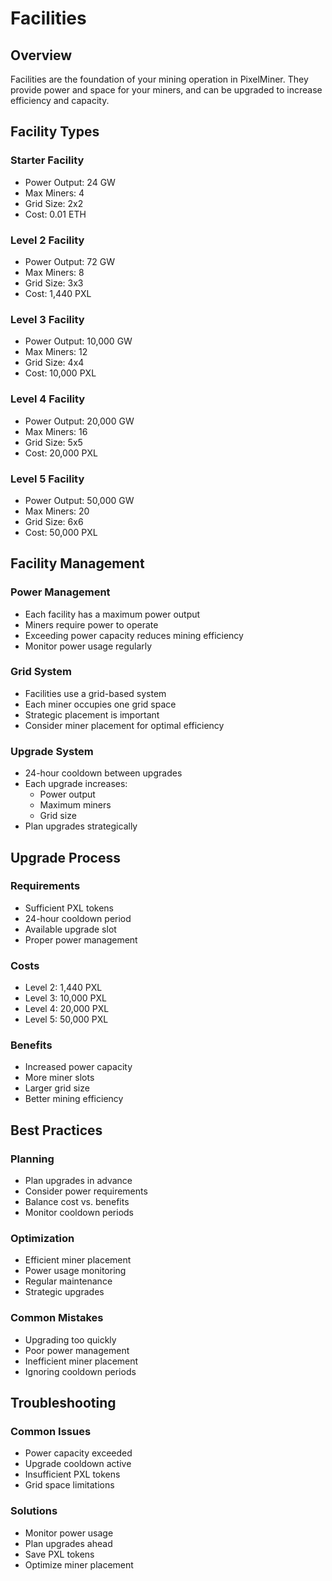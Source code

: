 # Facilities

## Overview
Facilities are the foundation of your mining operation in PixelMiner. They provide power and space for your miners, and can be upgraded to increase efficiency and capacity.

## Facility Types

### Starter Facility
- Power Output: 24 GW
- Max Miners: 4
- Grid Size: 2x2
- Cost: 0.01 ETH

### Level 2 Facility
- Power Output: 72 GW
- Max Miners: 8
- Grid Size: 3x3
- Cost: 1,440 PXL

### Level 3 Facility
- Power Output: 10,000 GW
- Max Miners: 12
- Grid Size: 4x4
- Cost: 10,000 PXL

### Level 4 Facility
- Power Output: 20,000 GW
- Max Miners: 16
- Grid Size: 5x5
- Cost: 20,000 PXL

### Level 5 Facility
- Power Output: 50,000 GW
- Max Miners: 20
- Grid Size: 6x6
- Cost: 50,000 PXL

## Facility Management

### Power Management
- Each facility has a maximum power output
- Miners require power to operate
- Exceeding power capacity reduces mining efficiency
- Monitor power usage regularly

### Grid System
- Facilities use a grid-based system
- Each miner occupies one grid space
- Strategic placement is important
- Consider miner placement for optimal efficiency

### Upgrade System
- 24-hour cooldown between upgrades
- Each upgrade increases:
  - Power output
  - Maximum miners
  - Grid size
- Plan upgrades strategically

## Upgrade Process

### Requirements
- Sufficient PXL tokens
- 24-hour cooldown period
- Available upgrade slot
- Proper power management

### Costs
- Level 2: 1,440 PXL
- Level 3: 10,000 PXL
- Level 4: 20,000 PXL
- Level 5: 50,000 PXL

### Benefits
- Increased power capacity
- More miner slots
- Larger grid size
- Better mining efficiency

## Best Practices

### Planning
- Plan upgrades in advance
- Consider power requirements
- Balance cost vs. benefits
- Monitor cooldown periods

### Optimization
- Efficient miner placement
- Power usage monitoring
- Regular maintenance
- Strategic upgrades

### Common Mistakes
- Upgrading too quickly
- Poor power management
- Inefficient miner placement
- Ignoring cooldown periods

## Troubleshooting

### Common Issues
- Power capacity exceeded
- Upgrade cooldown active
- Insufficient PXL tokens
- Grid space limitations

### Solutions
- Monitor power usage
- Plan upgrades ahead
- Save PXL tokens
- Optimize miner placement 